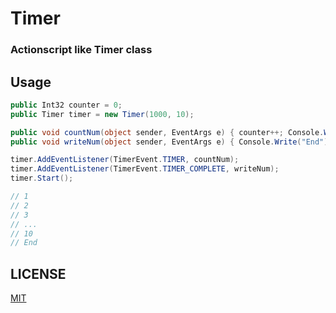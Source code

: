 Timer
=========

### Actionscript like Timer class

## Usage
```csharp
public Int32 counter = 0;
public Timer timer = new Timer(1000, 10);

public void countNum(object sender, EventArgs e) { counter++; Console.Write(counter); }
public void writeNum(object sender, EventArgs e) { Console.Write("End"); }

timer.AddEventListener(TimerEvent.TIMER, countNum);
timer.AddEventListener(TimerEvent.TIMER_COMPLETE, writeNum);
timer.Start();

// 1
// 2
// 3
// ...
// 10
// End
```

## LICENSE

[MIT](http://www.opensource.org/licenses/mit-license.php)